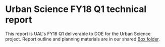 # Urban Science FY18 Q1 technical report

This report is UAL's FY18 Q1 deliverable to DOE for the Urban Science project. Report outline and planning materials are in our shared [Box folder](https://berkeley.app.box.com/folder/42893069742).
